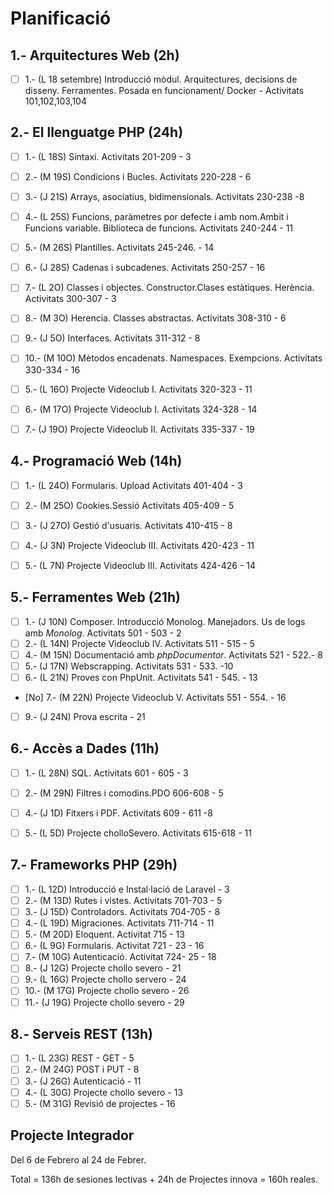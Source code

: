 # Planificació

## 1.- Arquitectures Web (2h)

- [ ] 1.- (L 18 setembre) Introducció mòdul. Arquitectures, decisions de disseny. Ferramentes. Posada en funcionament/ Docker - Activitats 101,102,103,104


## 2.- El llenguatge PHP (24h)

- [ ] 1.- (L 18S) Sintaxi. Activitats 201-209 - 3
- [ ] 2.- (M 19S) Condicions i Bucles. Activitats 220-228 - 6
- [ ] 3.- (J 21S) Arrays, asociatius, bidimensionals. Activitats 230-238 -8
- [ ] 4.- (L 25S) Funcions, paràmetres por defecte i amb nom.Ambit i Funcions variable. Biblioteca de funcions. Activitats 240-244 - 11
- [ ] 5.- (M 26S) Plantilles. Activitats 245-246. - 14
- [ ] 6.- (J 28S) Cadenas i subcadenes. Activitats 250-257 - 16
- [ ] 7.- (L 2O) Classes i objectes. Constructor.Clases estàtiques. Herència. Activitats 300-307 - 3
- [ ] 8.- (M 3O) Herencia. Classes abstractas. Activitats 308-310 - 6
- [ ] 9.- (J 5O) Interfaces. Activitats 311-312 - 8
- [ ] 10.- (M 10O) Mètodos encadenats. Namespaces. Exempcions. Activitats 330-334  - 16
- [ ] 5.- (L 16O) Projecte Videoclub I. Activitats 320-323 - 11
- [ ] 6.- (M 17O) Projecte Videoclub I. Activitats 324-328 - 14
- [ ] 7.- (J 19O) Projecte Videoclub II. Activitats 335-337 - 19


## 4.- Programació Web (14h)

- [ ] 1.- (L 24O) Formularis. Upload Activitats 401-404 - 3
- [ ] 2.- (M 25O) Cookies.Sessió Activitats 405-409 - 5
- [ ] 3.- (J 27O) Gestió d'usuaris. Activitats 410-415 - 8
- [ ] 4.- (J 3N) Projecte Videoclub III. Activitats 420-423 - 11 
- [ ] 5.- (L 7N) Projecte Videoclub III. Activitats 424-426 - 14


## 5.- Ferramentes Web (21h)

- [ ] 1.- (J 10N) Composer. Introducció Monolog.  Manejadors. Us de logs amb *Monolog*. Activitats 501 - 503 - 2
- [ ] 2.- (L 14N) Projecte Videoclub IV. Activitats 511 - 515 - 5
- [ ] 4.- (M 15N) Documentació amb *phpDocumentor*. Activitats 521 - 522.- 8
- [ ] 5.- (J 17N) Webscrapping. Activitats 531 - 533. -10
- [ ] 6.- (L 21N) Proves con PhpUnit. Activitats 541 - 545. - 13 
- [No] 7.- (M 22N) Projecte Videoclub V. Activitats 551 - 554. - 16
- [ ] 9.- (J 24N) Prova escrita - 21

## 6.- Accès a Dades (11h)

- [ ] 1.- (L 28N) SQL. Activitats 601 - 605 - 3
- [ ] 2.- (M 29N) Filtres i comodins.PDO 606-608 - 5
- [ ] 4.- (J 1D) Fitxers i PDF. Activitats 609 - 611 -8
- [ ] 5.- (L 5D) Projecte cholloSevero. Activitats 615-618 - 11


## 7.- Frameworks PHP (29h)

- [ ] 1.- (L 12D) Introducció e Instal·lació de Laravel - 3 
- [ ] 2.- (M 13D) Rutes i vistes. Activitats 701-703 - 5
- [ ] 3.- (J 15D) Controladors. Activitats 704-705 - 8
- [ ] 4.- (L 19D) Migraciones. Activitats 711-714 - 11
- [ ] 5.- (M 20D) Eloquent. Activitat 715 - 13 
- [ ] 6.- (L 9G) Formularis. Activitat 721 - 23 - 16 
- [ ] 7.- (M 10G) Autenticació. Activitat 724- 25 - 18  
- [ ] 8.- (J 12G) Projecte chollo severo  - 21 
- [ ] 9.- (L 16G) Projecte chollo servero - 24
- [ ] 10.- (M 17G) Projecte chollo severo - 26
- [ ] 11.- (J 19G) Projecte chollo severo - 29
 
## 8.- Serveis REST (13h)

- [ ] 1.- (L 23G) REST - GET  - 5
- [ ] 2.- (M 24G) POST i PUT - 8
- [ ] 3.- (J 26G) Autenticació - 11 
- [ ] 4.- (L 30G) Projecte chollo severo - 13 
- [ ] 5.- (M 31G) Revisió de projectes - 16

## Projecte Integrador

Del 6 de Febrero al 24 de Febrer.

Total = 136h de sesiones lectivas + 24h de Projectes innova = 160h reales.
